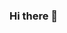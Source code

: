 ### Hi there 👋

<!--
**Spiraltragedy/SpiralTragedy** is a ✨ _special_ ✨ repository because its `README.md` (this file) appears on your GitHub profile.



- I’m currently working on developing skills related to the computing field and other similar fields.
- I’m currently learning data analytics, OCR gsce computer science curriculum.
- I’m looking to collaborate on coding projects.
- I’m looking for help with how I can further my expertise.
- Ask me about anything computer related! Also my special interests, like tf2.
- How to reach me: my "business" email: fallingintotragedies@gmail.com
- Pronouns: she/her


